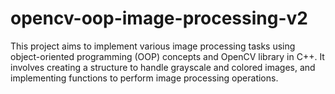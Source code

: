 # opencv-oop-image-processing-v2
This project aims to implement various image processing tasks using object-oriented programming (OOP) concepts and OpenCV library in C++. It involves creating a structure to handle grayscale and colored images, and implementing functions to perform image processing operations.
